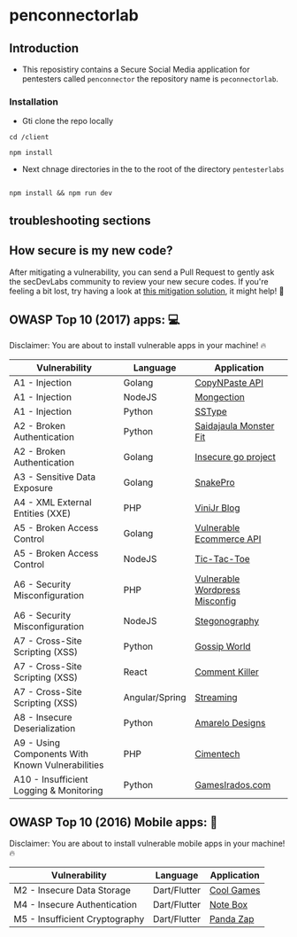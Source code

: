 # penconnectorlab

## Introduction

- This reposistiry contains a Secure Social Media application for pentesters called `penconnector` the repository name is `peconnectorlab`.

### Installation

- Gti clone the repo locally 

```
cd /client 

npm install 

```

- Next chnage directories in the to the root of the directory `pentesterlabs`

```

npm install && npm run dev

```


## troubleshooting sections 


## How secure is my new code?

After mitigating a vulnerability, you can send a Pull Request to gently ask the secDevLabs community to review your new secure codes. If you're feeling a bit lost, try having a look at [this mitigation solution](https://github.com/globocom/secDevLabs/pull/29), it might help! 🚀

## OWASP Top 10 (2017) apps: 💻

Disclaimer: You are about to install vulnerable apps in your machine! 🔥

| Vulnerability | Language | Application |
| --- | --- | --- |
| A1 - Injection | Golang | [CopyNPaste API](owasp-top10-2017-apps/a1/copy-n-paste) |
| A1 - Injection | NodeJS | [Mongection](owasp-top10-2017-apps/a1/mongection) |
| A1 - Injection | Python | [SSType](owasp-top10-2017-apps/a1/sstype) |
| A2 - Broken Authentication | Python | [Saidajaula Monster Fit](owasp-top10-2017-apps/a2/saidajaula-monster) |
| A2 - Broken Authentication | Golang | [Insecure go project](owasp-top10-2017-apps/a2/insecure-go-project) |
| A3 - Sensitive Data Exposure | Golang | [SnakePro](owasp-top10-2017-apps/a3/snake-pro)|
| A4 - XML External Entities (XXE) | PHP | [ViniJr Blog](owasp-top10-2017-apps/a4/vinijr-blog) |
| A5 - Broken Access Control | Golang | [Vulnerable Ecommerce API](owasp-top10-2017-apps/a5/ecommerce-api) |
| A5 - Broken Access Control | NodeJS | [Tic-Tac-Toe](owasp-top10-2017-apps/a5/tictactoe) |
| A6 - Security Misconfiguration | PHP | [Vulnerable Wordpress Misconfig](owasp-top10-2017-apps/a6/misconfig-wordpress) |
| A6 - Security Misconfiguration | NodeJS | [Stegonography](owasp-top10-2017-apps/a6/stegonography) |
| A7 - Cross-Site Scripting (XSS) | Python | [Gossip World](owasp-top10-2017-apps/a7/gossip-world) |
| A7 - Cross-Site Scripting (XSS) | React | [Comment Killer](owasp-top10-2017-apps/a7/comment-killer) |
| A7 - Cross-Site Scripting (XSS) | Angular/Spring | [Streaming](owasp-top10-2017-apps/a7/streaming) |
| A8 - Insecure Deserialization | Python | [Amarelo Designs](owasp-top10-2017-apps/a8/amarelo-designs) |
| A9 - Using Components With Known Vulnerabilities | PHP | [Cimentech](owasp-top10-2017-apps/a9/cimentech) |
| A10 - Insufficient Logging & Monitoring | Python | [GamesIrados.com](owasp-top10-2017-apps/a10/games-irados) |

## OWASP Top 10 (2016) Mobile apps: 📲

Disclaimer: You are about to install vulnerable mobile apps in your machine! 🔥

| Vulnerability | Language | Application |
| --- | --- | --- |
| M2 - Insecure Data Storage | Dart/Flutter | [Cool Games](owasp-top10-2016-mobile/m2/cool_games) |
| M4 - Insecure Authentication | Dart/Flutter | [Note Box](owasp-top10-2016-mobile/m4/note-box) |
| M5 - Insufficient Cryptography | Dart/Flutter | [Panda Zap](owasp-top10-2016-mobile/m5/panda_zap) |

